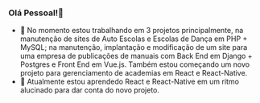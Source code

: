 ### Olá Pessoal!👋

<!--
**alexmarquezini/alexmarquezini** is a ✨ _special_ ✨ repository because its `README.md` (this file) appears on your GitHub profile.
-->

- 🔭 No momento estou trabalhando em 3 projetos principalmente, na manutenção de sites de Auto Escolas e Escolas de Dança em PHP + MySQL; na manutenção, implantação e modificação de um site para uma empresa de publicações de manuais com Back End em Django + Postgres e Front End em Vue.js. Também estou começando um novo projeto para gerenciamento de academias em React e React-Native.
- 🌱 Atualmente estou aprendedo React e React-Native em um ritmo alucinado para dar conta do novo projeto.
<!--
- 👯 I’m looking to collaborate on ...
- 🤔 I’m looking for help with ...
- 💬 Ask me about ...
- 📫 How to reach me: ...
- 😄 Pronouns: ...
- ⚡ Fun fact: ...
-->
